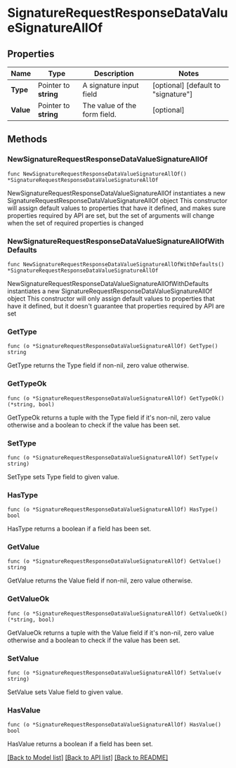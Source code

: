 # SignatureRequestResponseDataValueSignatureAllOf

## Properties

Name | Type | Description | Notes
------------ | ------------- | ------------- | -------------
**Type** | Pointer to **string** | A signature input field | [optional] [default to "signature"]
**Value** | Pointer to **string** | The value of the form field. | [optional] 

## Methods

### NewSignatureRequestResponseDataValueSignatureAllOf

`func NewSignatureRequestResponseDataValueSignatureAllOf() *SignatureRequestResponseDataValueSignatureAllOf`

NewSignatureRequestResponseDataValueSignatureAllOf instantiates a new SignatureRequestResponseDataValueSignatureAllOf object
This constructor will assign default values to properties that have it defined,
and makes sure properties required by API are set, but the set of arguments
will change when the set of required properties is changed

### NewSignatureRequestResponseDataValueSignatureAllOfWithDefaults

`func NewSignatureRequestResponseDataValueSignatureAllOfWithDefaults() *SignatureRequestResponseDataValueSignatureAllOf`

NewSignatureRequestResponseDataValueSignatureAllOfWithDefaults instantiates a new SignatureRequestResponseDataValueSignatureAllOf object
This constructor will only assign default values to properties that have it defined,
but it doesn't guarantee that properties required by API are set

### GetType

`func (o *SignatureRequestResponseDataValueSignatureAllOf) GetType() string`

GetType returns the Type field if non-nil, zero value otherwise.

### GetTypeOk

`func (o *SignatureRequestResponseDataValueSignatureAllOf) GetTypeOk() (*string, bool)`

GetTypeOk returns a tuple with the Type field if it's non-nil, zero value otherwise
and a boolean to check if the value has been set.

### SetType

`func (o *SignatureRequestResponseDataValueSignatureAllOf) SetType(v string)`

SetType sets Type field to given value.

### HasType

`func (o *SignatureRequestResponseDataValueSignatureAllOf) HasType() bool`

HasType returns a boolean if a field has been set.

### GetValue

`func (o *SignatureRequestResponseDataValueSignatureAllOf) GetValue() string`

GetValue returns the Value field if non-nil, zero value otherwise.

### GetValueOk

`func (o *SignatureRequestResponseDataValueSignatureAllOf) GetValueOk() (*string, bool)`

GetValueOk returns a tuple with the Value field if it's non-nil, zero value otherwise
and a boolean to check if the value has been set.

### SetValue

`func (o *SignatureRequestResponseDataValueSignatureAllOf) SetValue(v string)`

SetValue sets Value field to given value.

### HasValue

`func (o *SignatureRequestResponseDataValueSignatureAllOf) HasValue() bool`

HasValue returns a boolean if a field has been set.


[[Back to Model list]](../README.md#documentation-for-models) [[Back to API list]](../README.md#documentation-for-api-endpoints) [[Back to README]](../README.md)


